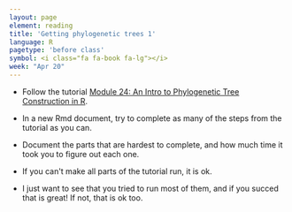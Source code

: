 ```yaml
---
layout: page
element: reading
title: 'Getting phylogenetic trees 1'
language: R
pagetype: 'before class'
symbol: <i class="fa fa-book fa-lg"></i>
week: "Apr 20"
---
```


- Follow the tutorial [Module 24: An Intro to Phylogenetic Tree Construction in R](https://fuzzyatelin.github.io/bioanth-stats/module-24/module-24.html).

- In a new Rmd document, try to complete as many of the steps from the tutorial as you can.

- Document the parts that are hardest to complete, and how much time it took you to figure out each one.

- If you can't make all parts of the tutorial run, it is ok.

- I just want to see that you tried to run most of them, and if you succed that is great! If not, that is ok too.





<!--
Lecture:

## Publications


## Public data stores


### Open Tree of Life

 -->

